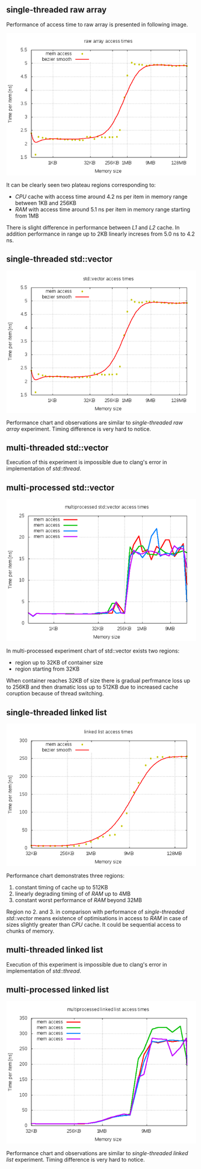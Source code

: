 ## single-threaded raw array

Performance of access time to raw array is presented in following image.

![Performance of raw array](gcc/plot_array_st.png "Performance of raw array")

It can be clearly seen two plateau regions corresponding to:
- *CPU* cache with access time around 4.2 ns per item in memory range between 1KB and 256KB
- *RAM* with access time around 5.1 ns per item in memory range starting from 1MB

There is slight difference in performance between *L1* and *L2* cache. In addition performance in range up to 2KB linearly increses from 5.0 ns to 4.2 ns.



## single-threaded std::vector

![Performance of std::vector](gcc/plot_vector_st.png "Performance of std::vector")

Performance chart and observations are similar to *single-threaded raw array* experiment. Timing difference is very hard to notice.



## multi-threaded std::vector

Execution of this experiment is impossible due to clang's error in implementation of *std::thread*.



## multi-processed std::vector

![Performance of std::vector](gcc/plot_vector_mp.png "Performance of std::vector")

In multi-processed experiment chart of std::vector exists two regions:
- region up to 32KB of container size
- region starting from 32KB

When container reaches 32KB of size there is gradual perfrmance loss up to 256KB and then dramatic loss up to 512KB due to increased cache coruption because of thread switching.



## single-threaded linked list

![Performance of linked list](gcc/plot_cllist_st.png "Performance of linked list")

Performance chart demonstrates three regions:
1. constant timing of cache up to 512KB
2. linearly degrading timing of of *RAM* up to 4MB
3. constant worst performance of *RAM* beyond 32MB

Region no 2. and 3. in comparison with performance of *single-threaded std::vector* means existence of optimisations in access to *RAM* in case of sizes slightly greater than *CPU* cache. It could be sequential access to chunks of memory.



## multi-threaded linked list

Execution of this experiment is impossible due to clang's error in implementation of *std::thread*.



## multi-processed linked list

![Performance of std::vector](gcc/plot_cllist_mp.png "Performance of linked list")

Performance chart and observations are similar to *single-threaded linked list* experiment. Timing difference is very hard to notice.


